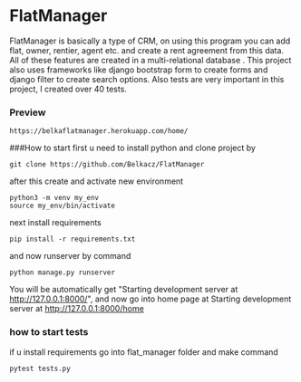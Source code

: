 # FlatManager
FlatManager is basically a type of CRM, on using this program you can add flat, owner, rentier, agent etc. and create a rent agreement from this data. All of these features are created in a multi-relational database .
This project also uses frameworks like django bootstrap form to create forms and django filter to create search options.
Also tests are very important in this project, I created over 40 tests.

### Preview
```
https://belkaflatmanager.herokuapp.com/home/
```

###How to start
first u need to install python and clone project by
```
git clone https://github.com/Belkacz/FlatManager
```
after this create and activate new environment
```
python3 -m venv my_env
source my_env/bin/activate   
```
next install requirements
```
pip install -r requirements.txt
```
and now runserver by command
```
python manage.py runserver     
```
You will be automatically get "Starting development server at http://127.0.0.1:8000/", and now go into home page at Starting development server at http://127.0.0.1:8000/home

### how to start tests
if u install requirements go into flat_manager folder and make command
```
pytest tests.py
```
